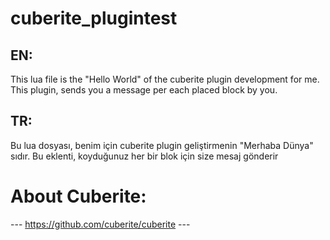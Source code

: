 # cuberite_plugintest

## EN:
This lua file is the "Hello World" of the cuberite plugin development for me. This plugin, sends you a message per each placed block by you.

## TR: 
Bu lua dosyası, benim için cuberite plugin geliştirmenin "Merhaba Dünya" sıdır. Bu eklenti, koyduğunuz her bir blok için size mesaj gönderir

# About Cuberite:
 --- https://github.com/cuberite/cuberite ---
